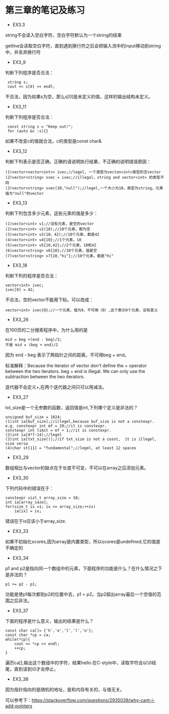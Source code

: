 # 第三章的笔记及练习

* EX3.3

string不会读入空白字符，空白字符默认为一个string的结束

getline会读取空白字符，直到遇到换行符之后会把输入流中的input移动到string中，并丢弃换行符

* EX3_9

判断下列程序是否合法：
    
     string s;
     cout << s[0] << endl;
不合法，因为如果s为空，那么s[0]是未定义的值，这样的输出结构未定义。

* EX3_11

判断下列程序是否合法：

     const string s = "Keep out!";
     for (auto &c :s){}
如果不改变c的值就合法，c的类型是const char&

* EX3_12

判断下列表示是否正确，正确的请说明执行结果，不正确的说明错误原因：

    (1)vector<vector<int>> ivec;//legel, 一个类型为vecton<int>类型的空vector
    (2)vector<string> svec = ivec;//illegal，string and vector<int> 的类型不同
    (3)vector<string> svec(10,"null");//legel,一个大小为10，类型为string，元素值为"null"的vector
    
* EX3_13

判断下列包含多少元素，这些元素的值是多少：

    (1)vector<int> v1;//没有元素，是空的vector
    (2)vector<int> v2(10);//10个元素，都为空
    (3)vector<int> v3(10，42);//10个元素，都是42
    (4)vector<int> v4{10};//1个元素，10
    (5)vector<int> v5{10,42};//2个元素，10和42
    (6)vector<string> v6{10};//10个元素，值是空
    (7)vector<string> v7{10,"hi"};//10个元素，都是"hi"
    
* EX3_18

判断下列的程序是否合法：

    vector<int> ivec;
    ivec[0] = 42;
不合法，空的vector不能用下标。可以改成：

   	vector<int> ivec{0};//一个元素，值为0，不可用（0）,这个表示0个元素，没有意义
   	
* EX3_26

在100页的二分搜索程序中，为什么用的是

    mid = beg +(end - beg)/2;
    不是 mid = (beg + end)/2
因为 end - beg 表示了两指针之间的距离，不可用beg + end。

标准解释：Because the iterator of vector don't define the + operator between the two iterators. beg + end is illegal. We can only use the subtraction between the two iterators.

迭代器不会定义+,在两个迭代器之间只可以用减法。

* EX3_27

txt_size是一个无参数的函数，返回值是int,下列哪个定义是非法的？

    unsigned buf_size = 1024;
    (1)int ia[buf_size];//illegel,because buf_size is not a constexpr.
    e.g. constexpr int mf = 20;//it is constexpr.
    constexpr int limit = mf + 1;//it is constexpr.
    (2)int ia[4*7-14];//legel
    (3)int ia[txt_size()];//if txt_size is not a cosnt,  it is illegel, vise versa
    (4)char st[11] = "fundamental";//legel, at least 12 spaces
    
* EX3_29

数组相比与vector的缺点在于长度不可变，不可以在array之后添加元素。

* EX3_30

下列代码中的错误在于：
     
    constexpr sizt_t array_size = 10;
    int ia[array_saze];
    for(size_t ix =1; ix <= array_size;++ix)
    	ia[ix] = ix;
错误在于ix应该小于array_size.

* EX3_33

如果不初始化scores,因为array是内置类型，所以scores是undefined,它的值是不确定的

* EX3_34

p1 and p2是指向同一个数组中的元素，下面程序的功能是什么？在什么情况之下是非法的？

    p1 += p2 - p1;
功能是使p1每次都到p2的位置中去，p1 = p2。当p2超出array最后一个空值的范围之后非法。

* EX3_37

下面的程序是什么意义，输出的结果是什么？

    const char ca[]= {'h','e','l','l','o'};
    const char *cp = ca;
    while(*cp){
    	cout << *cp << endl;
    	++cp;
    }
    
遍历ca[],输出这个数组中的字符，结果hello.在C-style中，读取字符会以\0结尾，直到读到\0才会停止。

* EX3_38

因为指针指向的是随机的地址，是和内存有关的，与值无关。

可以参考下：https://stackoverflow.com/questions/2935038/why-cant-i-add-pointers
